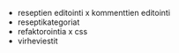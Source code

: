 - reseptien editointi
  x kommenttien editointi
- reseptikategoriat
- refaktorointia
  x css
- virheviestit
